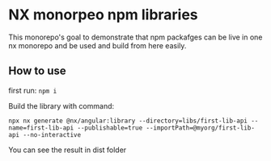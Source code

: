 # NX monorpeo npm libraries

This monorepo's goal to demonstrate that npm packafges can be live in one nx monorepo and be used and build from here easily. 

## How to use

first run: `npm i`

Build the library with command: 

`
npx nx generate @nx/angular:library --directory=libs/first-lib-api --name=first-lib-api --publishable=true --importPath=@myorg/first-lib-api --no-interactive
`

You can see the result in dist folder
